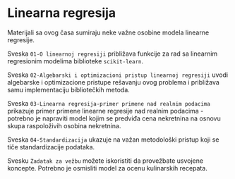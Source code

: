 # Linearna regresija

Materijali sa ovog časa sumiraju neke važne osobine modela linearne regresije. 

Sveska `01-O linearnoj regresiji` približava funkcije za rad sa linearnim regresionim modelima biblioteke `scikit-learn`. 

Sveska `02-Algebarski i optimizacioni pristup linearnoj regresiji` uvodi algebarske i optimizacione pristupe rešavanju ovog problema i približava samu implementaciju bibliotečkih metoda. 

Sveska `03-Linearna regresija-primer primene nad realnim podacima` prikazuje primer primene linearne regresije nad realnim podacima - potrebno je napraviti model kojim se predviđa cena nekretnina na osnovu skupa raspoloživih osobina nekretnina. 

Sveska `04-Standardizacija` ukazuje na važan metodološki pristup koji se tiče standardizacije podataka.

Svesku `Zadatak za vežbu` možete iskoristiti da provežbate usvojene koncepte. Potrebno je osmisliti model za ocenu kulinarskih recepata.  



